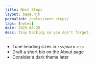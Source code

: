 ```yaml
---
title: Next Steps
layout: base.njk
permalink: /notes/next-steps/
tags: [notes]
date: 2025-08-28
desc: Tiny backlog so you don’t forget.
---
```


- Tune heading sizes in `css/main.css`
- Draft a short bio on the About page
- Consider a dark theme later
